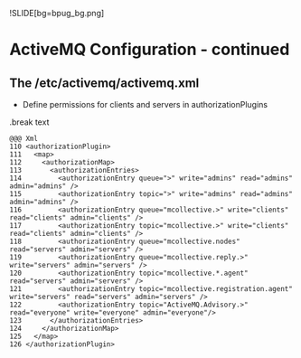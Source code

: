!SLIDE[bg=bpug_bg.png]

# ActiveMQ Configuration - continued #

## The /etc/activemq/activemq.xml ##

* Define permissions for clients and servers in authorizationPlugins

.break text

    @@@ Xml
    110 <authorizationPlugin>
    111   <map>
    112     <authorizationMap>
    113       <authorizationEntries>
    114         <authorizationEntry queue=">" write="admins" read="admins" admin="admins" />
    115         <authorizationEntry topic=">" write="admins" read="admins" admin="admins" />
    116         <authorizationEntry queue="mcollective.>" write="clients" read="clients" admin="clients" />
    117         <authorizationEntry topic="mcollective.>" write="clients" read="clients" admin="clients" />
    118         <authorizationEntry queue="mcollective.nodes" read="servers" admin="servers" />
    119         <authorizationEntry queue="mcollective.reply.>" write="servers" admin="servers" />
    120         <authorizationEntry topic="mcollective.*.agent" read="servers" admin="servers" />
    121         <authorizationEntry topic="mcollective.registration.agent" write="servers" read="servers" admin="servers" />
    122         <authorizationEntry topic="ActiveMQ.Advisory.>" read="everyone" write="everyone" admin="everyone"/>
    123       </authorizationEntries>
    124     </authorizationMap>
    125   </map>
    126 </authorizationPlugin>

